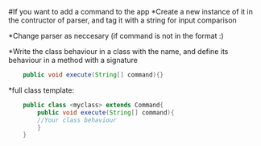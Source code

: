 #If you want to add a command to the app
*Create a new instance of it in the contructor of parser, and tag it with a string for input comparison

*Change parser as neccesary (if command is not in the format <student>:<command>)	

*Write the class behaviour in a class with the name, and define its behaviour in a method with a signature

```java
	public void execute(String[] command){}
```

*full class template:
```java
	public class <myclass> extends Command{
		public void execute(String[] command){
		//Your class behaviour
		}
	}
```